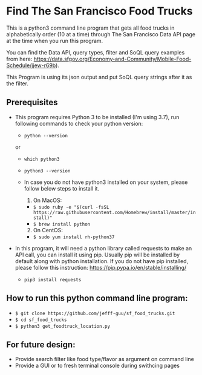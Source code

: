 # Find The San Francisco Food Trucks
This is a python3 command line program that gets all food trucks in alphabetically order (10 at a time) through The San Francisco Data API page at the time when you run this program. 

You can find the Data API, query types, filter and SoQL query examples from here: https://data.sfgov.org/Economy-and-Community/Mobile-Food-Schedule/jjew-r69b).

This Program is using its json output and put SoQL query strings after it as the filter.


## Prerequisites
- This program requires Python 3 to be installed (I'm using 3.7), run following commands to check your python version:
  - `python --version`

  or

  - `which python3`
  - `python3 --version`

  - In case you do not have python3 installed on your system, please follow below steps to install it.
    1. On MacOS:
    
    - `$ sudo ruby -e "$(curl -fsSL https://raw.githubusercontent.com/Homebrew/install/master/install)"`
    - `$ brew install python`


    2. On CentOS:
    
    - `$ sudo yum install rh-python37`

- In this program, it will need a python library called requests to make an API call, you can install it using pip. Usually pip will be installed by default along with python installation. If you do not have pip installed, please follow this instruction: https://pip.pypa.io/en/stable/installing/

  - `pip3 install requests`

## How to run this python command line program:

- `$ git clone https://github.com/jefff-guu/sf_food_trucks.git`
- `$ cd sf_food_trucks`
- `$ python3 get_foodtruck_location.py`


## For future design:
- Provide search filter like food type/flavor as argument on command line
- Provide a GUI or to fresh terminal console during swithcing pages



